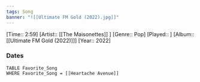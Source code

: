 ```yaml
---
tags: Song  
banner: "![[Ultimate FM Gold (2022).jpg]]"
---
```

[Time:: 2:59]
[Artist:: [[The Maisonettes]] ]
[Genre:: Pop]
[Played:: ]
[Album:: [[Ultimate FM Gold (2022)]]]
[Year:: 2022]
### Dates
````dataview
TABLE Favorite_Song
WHERE Favorite_Song = [[Heartache Avenue]]
````